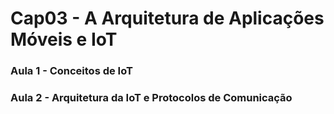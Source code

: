 # Cap03 - A Arquitetura de Aplicações Móveis e IoT

### Aula 1 - Conceitos de IoT
### Aula 2 - Arquitetura da IoT e Protocolos de Comunicação